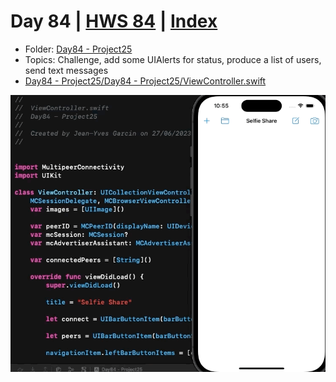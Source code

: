 # Day 84 | [HWS 84](https://www.hackingwithswift.com/100/84) | [Index](https://github.com/jeanyvesgarcin/100DaysOfSwift/blob/main/README.md)

- Folder: [Day84 - Project25](https://github.com/jeanyvesgarcin/100DaysOfSwift/tree/7a3a2cb6f8d72740d2a351519626d9702ce69bfa/Day84%20-%20Project25)
- Topics: Challenge, add some UIAlerts for status, produce a list of users, send text messages
- [Day84 - Project25/Day84 - Project25/ViewController.swift](https://github.com/jeanyvesgarcin/100DaysOfSwift/blob/7a3a2cb6f8d72740d2a351519626d9702ce69bfa/Day84%20-%20Project25/Day84%20-%20Project25/ViewController.swift)

![Day84 - Project25](https://github.com/jeanyvesgarcin/100DaysOfSwift/blob/7a3a2cb6f8d72740d2a351519626d9702ce69bfa/Images/Day84%20-%20Project25.gif)
